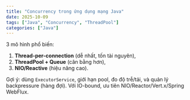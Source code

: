 ```yaml
---
title: "Concurrency trong ứng dụng mạng Java"
date: 2025-10-09
tags: ["Java", "Concurrency", "ThreadPool"]
categories: ["Java"]
---
```


3 mô hình phổ biến:
1) **Thread-per-connection** (dễ nhất, tốn tài nguyên),
2) **ThreadPool + Queue** (cân bằng hơn),
3) **NIO/Reactive** (hiệu năng cao).

Gợi ý: dùng `ExecutorService`, giới hạn pool, đo độ trễ/tải, và quản lý backpressure (hàng đợi). Với IO-bound, ưu tiên NIO/Reactor/Vert.x/Spring WebFlux.
